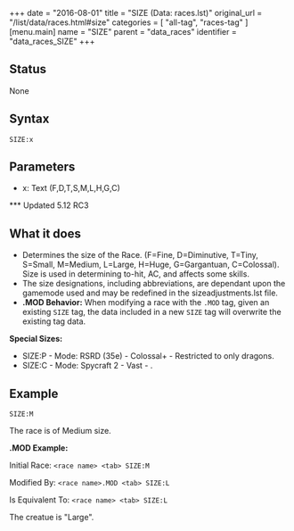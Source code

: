 +++
date = "2016-08-01"
title = "SIZE (Data: races.lst)"
original_url = "/list/data/races.html#size"
categories = [ "all-tag", "races-tag" ]
[menu.main]
    name = "SIZE"
    parent = "data_races"
    identifier = "data_races_SIZE"
+++

## Status

None

## Syntax

`SIZE:x`

## Parameters

-   x: Text (F,D,T,S,M,L,H,G,C)



<span id="size"></span> \*\*\* Updated 5.12 RC3

What it does
------------

-   Determines the size of the Race. (F=Fine, D=Diminutive, T=Tiny,
    S=Small, M=Medium, L=Large, H=Huge, G=Gargantuan, C=Colossal). Size
    is used in determining to-hit, AC, and affects some skills.
-   The size designations, including abbreviations, are dependant upon
    the gamemode used and may be redefined in the
    sizeadjustments.lst file.
-   **.MOD Behavior:** When modifying a race with the `.MOD` tag, given
    an existing `SIZE` tag, the data included in a new `SIZE` tag will
    overwrite the existing tag data.

**Special Sizes:**

-   SIZE:P - Mode: RSRD (35e) - Colossal+ - Restricted to only dragons.
-   SIZE:C - Mode: Spycraft 2 - Vast - .

Example
-------

`SIZE:M`

The race is of Medium size.

**.MOD Example:**

Initial Race: `<race name> <tab> SIZE:M`

Modified By: `<race name>.MOD <tab> SIZE:L`

Is Equivalent To: `<race name> <tab> SIZE:L`

The creatue is "Large".

